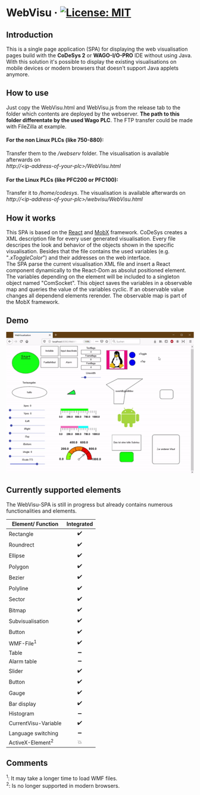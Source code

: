 # WebVisu &middot; [![License: MIT](https://img.shields.io/badge/License-MIT-yellow.svg)](https://opensource.org/licenses/MIT)

## Introduction
This is a single page application (SPA) for displaying the web visualisation pages build with the **CoDeSys 2** or **WAGO-I/O-PRO** IDE without using Java. With this solution it's possible to display the existing visualisations on mobile devices or modern browsers that doesn't support Java applets anymore.

## How to use
Just copy the WebVisu.html and WebVisu.js from the release tab to the folder which contents are deployed by the webserver. **The path to this folder differentate by the used Wago PLC**. The FTP transfer could be made with FileZilla at example.  

#### For the non Linux PLCs (like 750-880):
Transfer them to the */webserv* folder. The visualisation is available afterwards on  
*http://\<ip-address-of-your-plc>/WebVisu.html*
#### For the Linux PLCs (like PFC200 or PFC100):
Transfer it to */home/codesys*. The visualisation is available afterwards on  
*http://\<ip-address-of-your-plc>/webvisu/WebVisu.html*

## How it works
This SPA is based on the [React](https://github.com/facebook/react) and [MobX](https://github.com/mobxjs/mobx) framework. CoDeSys creates a XML description file for every user generated visualisation. Every file descripes the look and behavior of the objects shown in the specific visualisation. Besides that the file contains the used variables (e.g. "*.xToggleColor*") and their addresses on the web interface.  
The SPA parse the current visualisation XML file and insert a React component dynamically to the React-Dom as absolut positioned element. The variables depending on the element will be included to a singleton object named "ComSocket". This object saves the variables in a observable map and queries the value of the variables cyclic. If an observable value changes all dependend elements rerender. The observable map is part of the MobX framework.

## Demo
<p align="center"> 
<img src="./img/demo.gif">
</p>

## Currently supported elements
The WebVisu-SPA is still in progress but already contains numerous functionalities and elements.

| Element/ Function             | Integrated            | 
| --------------------          | :-------------------: | 
| Rectangle                     | :heavy_check_mark:    |
| Roundrect                     | :heavy_check_mark:    |
| Ellipse                       | :heavy_check_mark:    |
| Polygon                       | :heavy_check_mark:    |
| Bezier                        | :heavy_check_mark:    |
| Polyline                      | :heavy_check_mark:    |
| Sector                        | :heavy_check_mark:    |
| Bitmap                        | :heavy_check_mark:    |
| Subvisualisation              | :heavy_check_mark:    |
| Button                        | :heavy_check_mark:    |
| WMF-File<sup>1</sup>          | :heavy_check_mark:    |
| Table                         | :heavy_minus_sign:    |
| Alarm table                   | :heavy_minus_sign:    |
| Slider                        | :heavy_check_mark:    |
| Button                        | :heavy_check_mark:    |
| Gauge                         | :heavy_check_mark:    |
| Bar display                   | :heavy_check_mark:    |
| Histogram                     | :heavy_minus_sign:    |
| CurrentVisu-Variable          | :heavy_check_mark:    |
| Language switching            | :heavy_minus_sign:    |
| ActiveX-Element<sup>2</sup>   | :collision:           |

## Comments
<sup>1</sup>: It may take a longer time to load WMF files.  
<sup>2</sup>: Is no longer supported in modern browsers.
